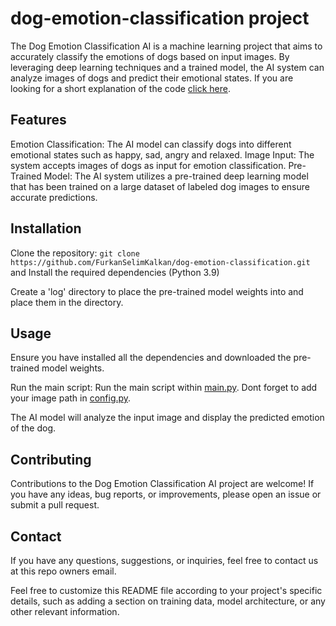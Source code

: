 # dog-emotion-classification project


The Dog Emotion Classification AI is a machine learning project that aims to accurately classify the emotions of dogs based on input images. By leveraging deep learning techniques and a trained model, the AI system can analyze images of dogs and predict their emotional states.
If you are looking for a short explanation of the code [click here](EXPLANATION.md).
## Features

Emotion Classification: The AI model can classify dogs into different emotional states such as happy, sad, angry and relaxed.
Image Input: The system accepts images of dogs as input for emotion classification.
Pre-Trained Model: The AI system utilizes a pre-trained deep learning model that has been trained on a large dataset of labeled dog images to ensure accurate predictions.

## Installation

 Clone the repository:
 `git clone https://github.com/FurkanSelimKalkan/dog-emotion-classification.git
` and Install the required dependencies (Python 3.9)

Create a 'log' directory to place the pre-trained model weights into
and place them in the  directory.

## Usage

Ensure you have installed all the dependencies and downloaded the pre-trained model weights.

Run the main script:
Run the main script within [main.py](main.py). Dont forget to add your image
path in [config.py](config.py). 

The AI model will analyze the input image and display the predicted emotion of the dog.

## Contributing

Contributions to the Dog Emotion Classification AI project are welcome! If you have any ideas, bug reports, or improvements, please open an issue or submit a pull request.

## Contact

If you have any questions, suggestions, or inquiries, feel free to contact us at this repo owners email.

Feel free to customize this README file according to your project's specific details, such as adding a section on training data, model architecture, or any other relevant information.
